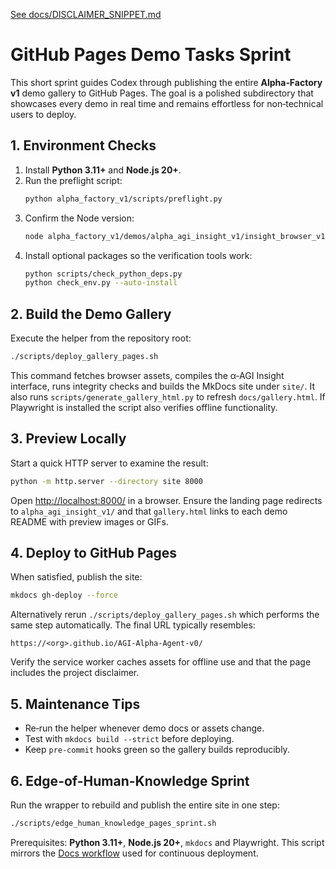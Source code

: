 [See docs/DISCLAIMER_SNIPPET.md](../docs/DISCLAIMER_SNIPPET.md)

# GitHub Pages Demo Tasks Sprint

This short sprint guides Codex through publishing the entire **Alpha‑Factory v1** demo gallery to GitHub Pages. The goal is a polished subdirectory that showcases every demo in real time and remains effortless for non‑technical users to deploy.

## 1. Environment Checks
1. Install **Python 3.11+** and **Node.js 20+**.
2. Run the preflight script:
   ```bash
   python alpha_factory_v1/scripts/preflight.py
   ```
3. Confirm the Node version:
   ```bash
   node alpha_factory_v1/demos/alpha_agi_insight_v1/insight_browser_v1/build/version_check.js
   ```
4. Install optional packages so the verification tools work:
   ```bash
   python scripts/check_python_deps.py
   python check_env.py --auto-install
   ```

## 2. Build the Demo Gallery
Execute the helper from the repository root:
```bash
./scripts/deploy_gallery_pages.sh
```
This command fetches browser assets, compiles the α‑AGI Insight interface, runs
integrity checks and builds the MkDocs site under `site/`. It also runs
`scripts/generate_gallery_html.py` to refresh `docs/gallery.html`. If Playwright
is installed the script also verifies offline functionality.

## 3. Preview Locally
Start a quick HTTP server to examine the result:
```bash
python -m http.server --directory site 8000
```
Open <http://localhost:8000/> in a browser. Ensure the landing page redirects to `alpha_agi_insight_v1/` and that `gallery.html` links to each demo README with preview images or GIFs.

## 4. Deploy to GitHub Pages
When satisfied, publish the site:
```bash
mkdocs gh-deploy --force
```
Alternatively rerun `./scripts/deploy_gallery_pages.sh` which performs the same step automatically. The final URL typically resembles:
```
https://<org>.github.io/AGI-Alpha-Agent-v0/
```
Verify the service worker caches assets for offline use and that the page includes the project disclaimer.

## 5. Maintenance Tips
- Re‑run the helper whenever demo docs or assets change.
- Test with `mkdocs build --strict` before deploying.
- Keep `pre-commit` hooks green so the gallery builds reproducibly.

## 6. Edge-of-Human-Knowledge Sprint
Run the wrapper to rebuild and publish the entire site in one step:

```bash
./scripts/edge_human_knowledge_pages_sprint.sh
```

Prerequisites: **Python 3.11+**, **Node.js 20+**, `mkdocs` and Playwright. This
script mirrors the [Docs workflow](../.github/workflows/docs.yml) used for
continuous deployment.
